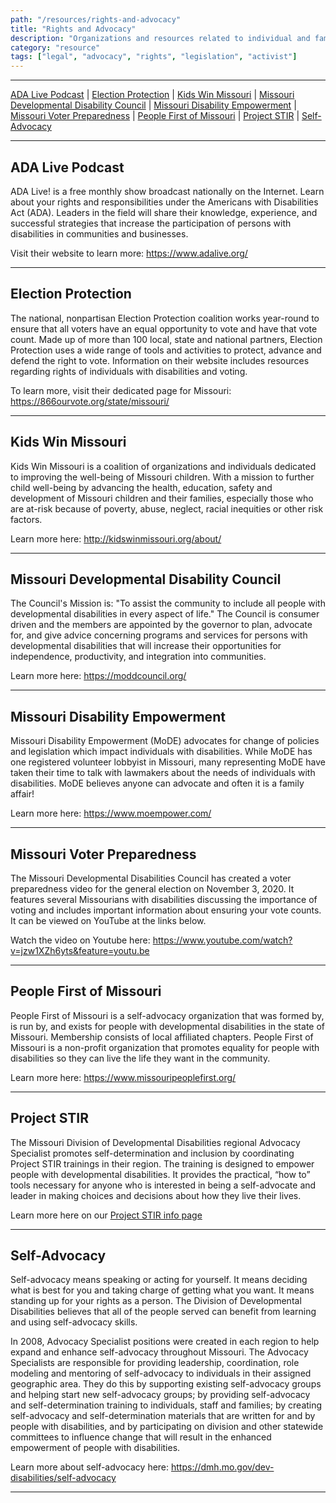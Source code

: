 ```yaml
---
path: "/resources/rights-and-advocacy"
title: "Rights and Advocacy"
description: "Organizations and resources related to individual and family disability rights. Some organizations include legal advocacy groups with learning materials for individuals and families."
category: "resource"
tags: ["legal", "advocacy", "rights", "legislation", "activist"]
---
```


---

[ADA Live Podcast](#ada-live-podcast) | [Election Protection](#election-protection) | [Kids Win Missouri](#kids-win-missouri) | [Missouri Developmental Disability Council](#missouri-developmental-disability-council) | [Missouri Disability Empowerment](#missouri-disability-empowerment) | [Missouri Voter Preparedness](#missouri-voter-preparedness) | [People First of Missouri](#people-first-of-missouri) | [Project STIR](#project-stir) | [Self-Advocacy](#self-advocacy)

---

## ADA Live Podcast

ADA Live! is a free monthly show broadcast nationally on the Internet. Learn about your rights and responsibilities under the Americans with Disabilities Act (ADA). Leaders in the field will share their knowledge, experience, and successful strategies that increase the participation of persons with disabilities in communities and businesses.

Visit their website to learn more: https://www.adalive.org/

---

## Election Protection

The national, nonpartisan Election Protection coalition works year-round to ensure that all voters have an equal opportunity to vote and have that vote count. Made up of more than 100 local, state and national partners, Election Protection uses a wide range of tools and activities to protect, advance and defend the right to vote. Information on their website includes resources regarding rights of individuals with disabilities and voting.

To learn more, visit their dedicated page for Missouri: https://866ourvote.org/state/missouri/

---

## Kids Win Missouri

Kids Win Missouri is a coalition of organizations and individuals dedicated to improving the well-being of Missouri children. With a mission to further child well-being by advancing the health, education, safety and development of Missouri children and their families, especially those who are at-risk because of poverty, abuse, neglect, racial inequities or other risk factors.

Learn more here: http://kidswinmissouri.org/about/

---

## Missouri Developmental Disability Council

The Council's Mission is: "To assist the community to include all people with developmental disabilities in every aspect of life." The Council is consumer driven and the members are appointed by the governor to plan, advocate for, and give advice concerning programs and services for persons with developmental disabilities that will increase their opportunities for independence, productivity, and integration into communities.

Learn more here: https://moddcouncil.org/

---

## Missouri Disability Empowerment

Missouri Disability Empowerment (MoDE) advocates for change of policies and legislation which impact individuals with disabilities. While MoDE has one registered volunteer lobbyist in Missouri, many representing MoDE have taken their time to talk with lawmakers about the needs of individuals with disabilities. MoDE believes anyone can advocate and often it is a family affair!

Learn more here: https://www.moempower.com/

---

## Missouri Voter Preparedness

The Missouri Developmental Disabilities Council has created a voter preparedness video for the general election on November 3, 2020. It features several Missourians with disabilities discussing the importance of voting and includes important information about ensuring your vote counts. It can be viewed on YouTube at the links below.

Watch the video on Youtube here: https://www.youtube.com/watch?v=jzw1XZh6yts&feature=youtu.be

---

## People First of Missouri

People First of Missouri is a self-advocacy organization that was formed by, is run by, and exists for people with developmental disabilities in the state of Missouri. Membership consists of local affiliated chapters. People First of Missouri is a non-profit organization that promotes equality for people with disabilities so they can live the life they want in the community.

Learn more here: https://www.missouripeoplefirst.org/

---

## Project STIR

The Missouri Division of Developmental Disabilities regional Advocacy Specialist promotes self-determination and inclusion by coordinating Project STIR trainings in their region. The training is designed to empower people with developmental disabilities. It provides the practical, “how to” tools necessary for anyone who is interested in being a self-advocate and leader in making choices and decisions about how they live their lives.

Learn more here on our [Project STIR info page](/events/project-stir/)

---

## Self-Advocacy

Self-advocacy means speaking or acting for yourself. It means deciding what is best for you and taking charge of getting what you want. It means standing up for your rights as a person. The Division of Developmental Disabilities believes that all of the people served can benefit from learning and using self-advocacy skills.

In 2008, Advocacy Specialist positions were created in each region to help expand and enhance self-advocacy throughout Missouri. The Advocacy Specialists are responsible for providing leadership, coordination, role modeling and mentoring of self-advocacy to individuals in their assigned geographic area. They do this by supporting existing self-advocacy groups and helping start new self-advocacy groups; by providing self-advocacy and self-determination training to individuals, staff and families; by creating self-advocacy and self-determination materials that are written for and by people with disabilities, and by participating on division and other statewide committees to influence change that will result in the enhanced empowerment of people with disabilities.

Learn more about self-advocacy here: https://dmh.mo.gov/dev-disabilities/self-advocacy

---
